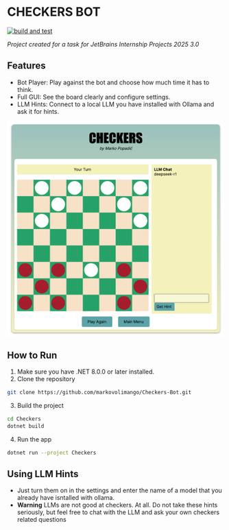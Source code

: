 # CHECKERS BOT

[![build and test](https://github.com/markovolimango/Checkers/actions/workflows/build-and-test.yml/badge.svg)](https://github.com/markovolimango/Checkers/actions/workflows/build-and-test.yml)

*Project created for a task for JetBrains Internship Projects 2025 3.0*

## Features

- Bot Player: Play against the bot and choose how much time it has to think.
- Full GUI: See the board clearly and configure settings.
- LLM Hints: Connect to a local LLM you have installed with Ollama and ask it for hints.

![Example Image](Checkers/Assets/Example.png)

## How to Run

1. Make sure you have .NET 8.0.0 or later installed.
2. Clone the repository
```zsh
git clone https://github.com/markovolimango/Checkers-Bot.git
```
3. Build the project
```zsh
cd Checkers
dotnet build
```
4. Run the app
```zsh
dotnet run --project Checkers
```

## Using LLM Hints

- Just turn them on in the settings and enter the name of a model that you already have isntalled with ollama.
- **Warning** LLMs are not good at checkers. At all. Do not take these hints seriously, but feel free to chat with the LLM and ask your own checkers related questions
